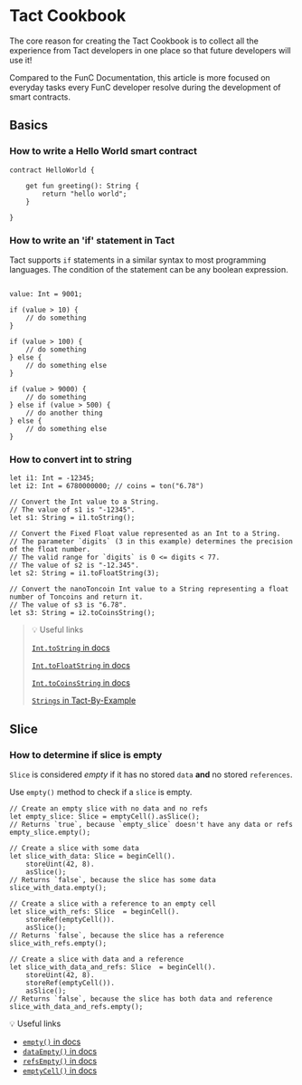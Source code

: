 # Tact Cookbook

The core reason for creating the Tact Cookbook is to collect all the experience from Tact developers in one place so that future developers will use it!

Compared to the FunC Documentation, this article is more focused on everyday tasks every FunC developer resolve during the development of smart contracts.

## Basics

### How to write a Hello World smart contract

```
contract HelloWorld {

    get fun greeting(): String {
        return "hello world";
    }

}
```

### How to write an 'if' statement in Tact

Tact supports `if` statements in a similar syntax to most programming languages. 
The condition of the statement can be any boolean expression.

```

value: Int = 9001;

if (value > 10) {
    // do something
}

if (value > 100) {
    // do something
} else {
    // do something else
}

if (value > 9000) {
    // do something
} else if (value > 500) {
    // do another thing
} else {
    // do something else
}
```
### How to convert int to string

```tact
let i1: Int = -12345;
let i2: Int = 6780000000; // coins = ton("6.78")

// Convert the Int value to a String.
// The value of s1 is "-12345".
let s1: String = i1.toString();

// Convert the Fixed Float value represented as an Int to a String.
// The parameter `digits` (3 in this example) determines the precision of the float number.
// The valid range for `digits` is 0 <= digits < 77.
// The value of s2 is "-12.345".
let s2: String = i1.toFloatString(3);

// Convert the nanoToncoin Int value to a String representing a float number of Toncoins and return it.
// The value of s3 is "6.78".
let s3: String = i2.toCoinsString();
```

> 💡 Useful links
>
> [`Int.toString` in docs](https://docs.tact-lang.org/language/ref/strings#inttostring)
>
> [`Int.toFloatString` in docs](https://docs.tact-lang.org/language/ref/strings#inttofloatstring)
>
> [`Int.toCoinsString` in docs](https://docs.tact-lang.org/language/ref/strings#inttocoinsstring)
>
> [`Strings` in Tact-By-Example](https://tact-by-example.org/02-strings)

## Slice
### How to determine if slice is empty

`Slice` is considered *empty* if it has no stored `data` **and** no stored `references`.

Use `empty()` method to check if a `slice` is empty.

```tact
// Create an empty slice with no data and no refs
let empty_slice: Slice = emptyCell().asSlice();
// Returns `true`, because `empty_slice` doesn't have any data or refs
empty_slice.empty();

// Create a slice with some data
let slice_with_data: Slice = beginCell().
    storeUint(42, 8).
    asSlice();
// Returns `false`, because the slice has some data
slice_with_data.empty();

// Create a slice with a reference to an empty cell
let slice_with_refs: Slice  = beginCell().
    storeRef(emptyCell()).
    asSlice();
// Returns `false`, because the slice has a reference
slice_with_refs.empty();

// Create a slice with data and a reference
let slice_with_data_and_refs: Slice  = beginCell().
    storeUint(42, 8).
    storeRef(emptyCell()).
    asSlice();
// Returns `false`, because the slice has both data and reference
slice_with_data_and_refs.empty(); 
```

💡 Useful links
- [`empty()` in docs](https://docs.tact-lang.org/language/ref/cells#sliceempty)
- [`dataEmpty()` in docs](https://docs.tact-lang.org/language/ref/cells#slicedataempty)
- [`refsEmpty()` in docs](https://docs.tact-lang.org/language/ref/cells#slicerefsempty)
- [`emptyCell()` in docs](https://docs.tact-lang.org/language/ref/cells#emptycell)
